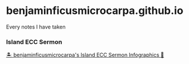 # benjaminficusmicrocarpa.github.io
Every notes I have taken

### Island ECC Sermon
[🏝️ benjaminficusmicrocarpa's Island ECC Sermon Infographics 📖](index_iecc.html)

